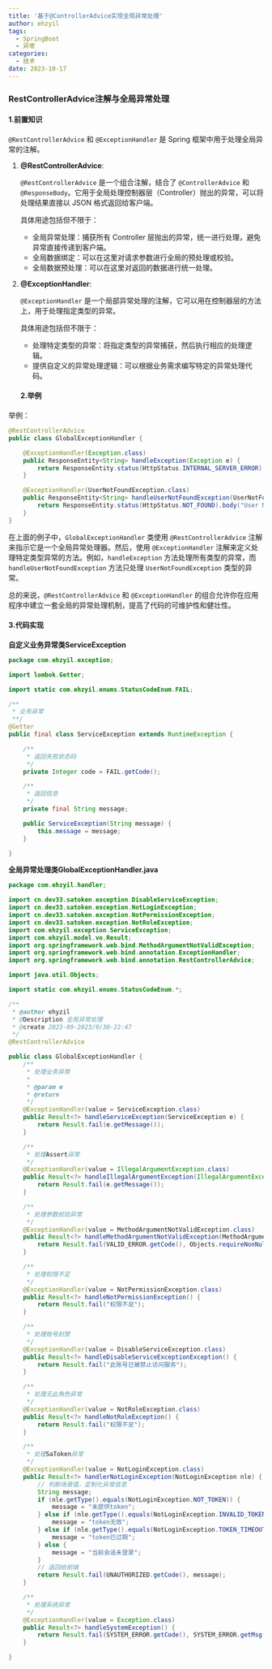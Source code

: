 ```yaml
---
title: '基于@ControllerAdvice实现全局异常处理'
author: ehzyil
tags:
  - SpringBoot
  - 异常
categories:
  - 技术
date: 2023-10-17
---
```

### RestControllerAdvice注解与全局异常处理

#### 1.前置知识

`@RestControllerAdvice` 和 `@ExceptionHandler` 是 Spring 框架中用于处理全局异常的注解。

1. **@RestControllerAdvice**:

   `@RestControllerAdvice` 是一个组合注解，结合了 `@ControllerAdvice` 和 `@ResponseBody`。它用于全局处理控制器层（Controller）抛出的异常，可以将处理结果直接以 JSON 格式返回给客户端。

   具体用途包括但不限于：

   - 全局异常处理：捕获所有 Controller 层抛出的异常，统一进行处理，避免异常直接传递到客户端。
   - 全局数据绑定：可以在这里对请求参数进行全局的预处理或校验。
   - 全局数据预处理：可以在这里对返回的数据进行统一处理。

2. **@ExceptionHandler**:

   `@ExceptionHandler` 是一个局部异常处理的注解，它可以用在控制器层的方法上，用于处理指定类型的异常。

   具体用途包括但不限于：

   - 处理特定类型的异常：将指定类型的异常捕获，然后执行相应的处理逻辑。
   - 提供自定义的异常处理逻辑：可以根据业务需求编写特定的异常处理代码。

   #### 2.举例

举例：

```java
@RestControllerAdvice
public class GlobalExceptionHandler {

    @ExceptionHandler(Exception.class)
    public ResponseEntity<String> handleException(Exception e) {
        return ResponseEntity.status(HttpStatus.INTERNAL_SERVER_ERROR).body("Internal Server Error");
    }

    @ExceptionHandler(UserNotFoundException.class)
    public ResponseEntity<String> handleUserNotFoundException(UserNotFoundException e) {
        return ResponseEntity.status(HttpStatus.NOT_FOUND).body("User Not Found");
    }
}
```

在上面的例子中，`GlobalExceptionHandler` 类使用 `@RestControllerAdvice` 注解来指示它是一个全局异常处理器。然后，使用 `@ExceptionHandler` 注解来定义处理特定类型异常的方法。例如，`handleException` 方法处理所有类型的异常，而 `handleUserNotFoundException` 方法只处理 `UserNotFoundException` 类型的异常。

总的来说，`@RestControllerAdvice` 和 `@ExceptionHandler` 的组合允许你在应用程序中建立一套全局的异常处理机制，提高了代码的可维护性和健壮性。

#### 3.代码实现

**自定义业务异常类ServiceException**

```java
package com.ehzyil.exception;

import lombok.Getter;

import static com.ehzyil.enums.StatusCodeEnum.FAIL;

/**
 * 业务异常
 **/
@Getter
public final class ServiceException extends RuntimeException {

    /**
     * 返回失败状态码
     */
    private Integer code = FAIL.getCode();

    /**
     * 返回信息
     */
    private final String message;

    public ServiceException(String message) {
        this.message = message;
    }

}
```



**全局异常处理类GlobalExceptionHandler.java**

```java
package com.ehzyil.handler;

import cn.dev33.satoken.exception.DisableServiceException;
import cn.dev33.satoken.exception.NotLoginException;
import cn.dev33.satoken.exception.NotPermissionException;
import cn.dev33.satoken.exception.NotRoleException;
import com.ehzyil.exception.ServiceException;
import com.ehzyil.model.vo.Result;
import org.springframework.web.bind.MethodArgumentNotValidException;
import org.springframework.web.bind.annotation.ExceptionHandler;
import org.springframework.web.bind.annotation.RestControllerAdvice;

import java.util.Objects;

import static com.ehzyil.enums.StatusCodeEnum.*;

/**
 * @author ehyzil
 * @Description 全局异常处理
 * @create 2023-09-2023/9/30-22:47
 */
@RestControllerAdvice

public class GlobalExceptionHandler {
    /**
     * 处理业务异常
     *
     * @param e
     * @return
     */
    @ExceptionHandler(value = ServiceException.class)
    public Result<?> handleServiceException(ServiceException e) {
        return Result.fail(e.getMessage());
    }

    /**
     * 处理Assert异常
     */
    @ExceptionHandler(value = IllegalArgumentException.class)
    public Result<?> handleIllegalArgumentException(IllegalArgumentException e) {
        return Result.fail(e.getMessage());
    }

    /**
     * 处理参数校验异常
     */
    @ExceptionHandler(value = MethodArgumentNotValidException.class)
    public Result<?> handleMethodArgumentNotValidException(MethodArgumentNotValidException e) {
        return Result.fail(VALID_ERROR.getCode(), Objects.requireNonNull(e.getBindingResult().getFieldError()).getDefaultMessage());
    }

    /**
     * 处理权限不足
     */
    @ExceptionHandler(value = NotPermissionException.class)
    public Result<?> handleNotPermissionException() {
        return Result.fail("权限不足");
    }

    /**
     * 处理账号封禁
     */
    @ExceptionHandler(value = DisableServiceException.class)
    public Result<?> handleDisableServiceExceptionException() {
        return Result.fail("此账号已被禁止访问服务");
    }

    /**
     * 处理无此角色异常
     */
    @ExceptionHandler(value = NotRoleException.class)
    public Result<?> handleNotRoleException() {
        return Result.fail("权限不足");
    }

    /**
     * 处理SaToken异常
     */
    @ExceptionHandler(value = NotLoginException.class)
    public Result<?> handlerNotLoginException(NotLoginException nle) {
        // 判断场景值，定制化异常信息
        String message;
        if (nle.getType().equals(NotLoginException.NOT_TOKEN)) {
            message = "未提供token";
        } else if (nle.getType().equals(NotLoginException.INVALID_TOKEN)) {
            message = "token无效";
        } else if (nle.getType().equals(NotLoginException.TOKEN_TIMEOUT)) {
            message = "token已过期";
        } else {
            message = "当前会话未登录";
        }
        // 返回给前端
        return Result.fail(UNAUTHORIZED.getCode(), message);
    }

    /**
     * 处理系统异常
     */
    @ExceptionHandler(value = Exception.class)
    public Result<?> handleSystemException() {
        return Result.fail(SYSTEM_ERROR.getCode(), SYSTEM_ERROR.getMsg());
    }

}
```

